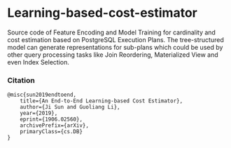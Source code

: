# Learning-based-cost-estimator

Source code of Feature Encoding and Model Training for cardinality and cost estimation based on PostgreSQL Execution Plans. The tree-structured model can generate representations for sub-plans which could be used by other query processing tasks like Join Reordering, Materialized View and even Index Selection.

### Citation
```
@misc{sun2019endtoend,
    title={An End-to-End Learning-based Cost Estimator},
    author={Ji Sun and Guoliang Li},
    year={2019},
    eprint={1906.02560},
    archivePrefix={arXiv},
    primaryClass={cs.DB}
}
```
